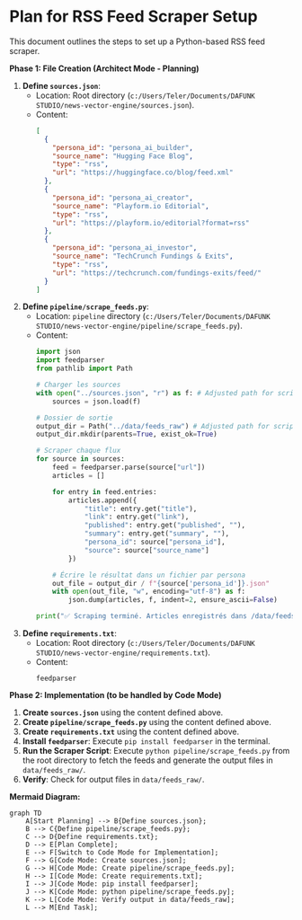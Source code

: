# Plan for RSS Feed Scraper Setup

This document outlines the steps to set up a Python-based RSS feed scraper.

**Phase 1: File Creation (Architect Mode - Planning)**

1.  **Define `sources.json`**:
    *   Location: Root directory (`c:/Users/Teler/Documents/DAFUNK STUDIO/news-vector-engine/sources.json`).
    *   Content:
        ```json
        [
          {
            "persona_id": "persona_ai_builder",
            "source_name": "Hugging Face Blog",
            "type": "rss",
            "url": "https://huggingface.co/blog/feed.xml"
          },
          {
            "persona_id": "persona_ai_creator",
            "source_name": "Playform.io Editorial",
            "type": "rss",
            "url": "https://playform.io/editorial?format=rss"
          },
          {
            "persona_id": "persona_ai_investor",
            "source_name": "TechCrunch Fundings & Exits",
            "type": "rss",
            "url": "https://techcrunch.com/fundings-exits/feed/"
          }
        ]
        ```
2.  **Define `pipeline/scrape_feeds.py`**:
    *   Location: `pipeline` directory (`c:/Users/Teler/Documents/DAFUNK STUDIO/news-vector-engine/pipeline/scrape_feeds.py`).
    *   Content:
        ```python
        import json
        import feedparser
        from pathlib import Path

        # Charger les sources
        with open("../sources.json", "r") as f: # Adjusted path for script location
            sources = json.load(f)

        # Dossier de sortie
        output_dir = Path("../data/feeds_raw") # Adjusted path for script location
        output_dir.mkdir(parents=True, exist_ok=True)

        # Scraper chaque flux
        for source in sources:
            feed = feedparser.parse(source["url"])
            articles = []

            for entry in feed.entries:
                articles.append({
                    "title": entry.get("title"),
                    "link": entry.get("link"),
                    "published": entry.get("published", ""),
                    "summary": entry.get("summary", ""),
                    "persona_id": source["persona_id"],
                    "source": source["source_name"]
                })

            # Écrire le résultat dans un fichier par persona
            out_file = output_dir / f"{source['persona_id']}.json"
            with open(out_file, "w", encoding="utf-8") as f:
                json.dump(articles, f, indent=2, ensure_ascii=False)

        print("✅ Scraping terminé. Articles enregistrés dans /data/feeds_raw")
        ```
3.  **Define `requirements.txt`**:
    *   Location: Root directory (`c:/Users/Teler/Documents/DAFUNK STUDIO/news-vector-engine/requirements.txt`).
    *   Content:
        ```
        feedparser
        ```

**Phase 2: Implementation (to be handled by Code Mode)**

1.  **Create `sources.json`** using the content defined above.
2.  **Create `pipeline/scrape_feeds.py`** using the content defined above.
3.  **Create `requirements.txt`** using the content defined above.
4.  **Install `feedparser`**: Execute `pip install feedparser` in the terminal.
5.  **Run the Scraper Script**: Execute `python pipeline/scrape_feeds.py` from the root directory to fetch the feeds and generate the output files in `data/feeds_raw/`.
6.  **Verify**: Check for output files in `data/feeds_raw/`.

**Mermaid Diagram:**
```mermaid
graph TD
    A[Start Planning] --> B{Define sources.json};
    B --> C{Define pipeline/scrape_feeds.py};
    C --> D{Define requirements.txt};
    D --> E[Plan Complete];
    E --> F[Switch to Code Mode for Implementation];
    F --> G[Code Mode: Create sources.json];
    G --> H[Code Mode: Create pipeline/scrape_feeds.py];
    H --> I[Code Mode: Create requirements.txt];
    I --> J[Code Mode: pip install feedparser];
    J --> K[Code Mode: python pipeline/scrape_feeds.py];
    K --> L[Code Mode: Verify output in data/feeds_raw];
    L --> M[End Task];